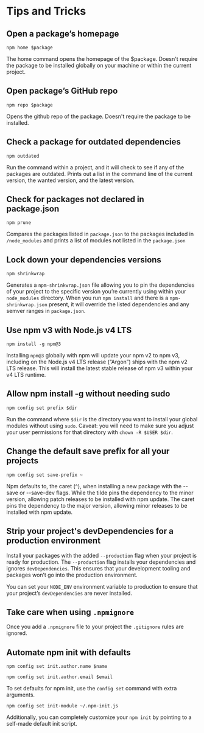 # Tips and Tricks

## Open a package’s homepage

`npm home $package`

The home command opens the homepage of the $package.
Doesn't require the package to be installed globally on your machine or within the current project.

## Open package’s GitHub repo

`npm repo $package`

Opens the github repo of the package. Doesn't require the package to be installed.

## Check a package for outdated dependencies

`npm outdated`

Run the command within a project, and it will check to see if any of the packages are outdated.
Prints out a list in the command line of the current version, the wanted version, and the latest version.

## Check for packages not declared in package.json

`npm prune`

Compares the packages listed in `package.json` to the packages included in `/node_modules` and prints a list of modules not listed in the `package.json`

## Lock down your dependencies versions

`npm shrinkwrap`

Generates a `npm-shrinkwrap.json` file allowing you to pin the dependencies of your project to the specific version you’re currently using within your `node_modules` directory. When you run `npm install` and there is a `npm-shrinkwrap.json` present, it will override the listed dependencies and any semver ranges in `package.json`.

## Use npm v3 with Node.js v4 LTS

`npm install -g npm@3`

Installing `npm@3` globally with npm will update your npm v2 to npm v3, including on the Node.js v4 LTS release (“Argon”) ships with the npm v2 LTS release. This will install the latest stable release of npm v3 within your v4 LTS runtime.

## Allow npm install -g without needing sudo

`npm config set prefix $dir`

Run the command where `$dir` is the directory you want to install your global modules without using `sudo`.
Caveat: you will need to make sure you adjust your user permissions for that directory with `chown -R $USER $dir`.

## Change the default save prefix for all your projects

`npm config set save-prefix ~`

Npm defaults to, the caret (^), when installing a new package with the --save or --save-dev flags. While the tilde pins the dependency to the minor version, allowing patch releases to be installed with npm update. The caret pins the dependency to the major version, allowing minor releases to be installed with npm update.

## Strip your project's devDependencies for a production environment

Install your packages with the added `--production` flag when your project is ready for production. The `--production` flag installs your dependencies and ignores `devDependencies`. This ensures that your development tooling and packages won’t go into the production environment.

You can set your `NODE_ENV` environment variable to production to ensure that your project’s `devDependencies` are never installed.

## Take care when using `.npmignore`

Once you add a `.npmignore` file to your project the `.gitignore` rules are ignored.

## Automate npm init with defaults

`npm config set init.author.name $name`

`npm config set init.author.email $email`

To set defaults for npm init, use the `config set` command with extra arguments.

`npm config set init-module ~/.npm-init.js`

Additionally, you can completely customize your `npm init` by pointing to a self-made default init script.

